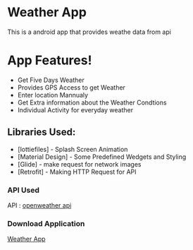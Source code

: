 # Weather App

This is a android app that provides weathe data from api 

# App Features!

  - Get Five Days Weather 
  - Provides GPS Access to get Weather
  - Enter location Mannualy
  - Get Extra information about the Weather Condtions
  - Individual Activity for everyday weather
 

## Libraries Used:
* [lottiefiles] - Splash Screen Animation
* [Material Design] - Some Predefined Wedgets and Styling
* [Glide] - make request for network images
* [Retrofit] - Making HTTP Request for API

### API Used
API : [openweather api](https://openweathermap.org/api) 


### Download Application
[Weather App](https://github.com/learnnshare28/Weather/raw/main/app/release/app-release.apk) 








